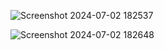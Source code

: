 ![Screenshot 2024-07-02 182537](https://github.com/SnehBhatt-0804/Auth0Project/assets/138973763/a2fed584-af47-4857-b0f7-247403c85ed8)

![Screenshot 2024-07-02 182648](https://github.com/SnehBhatt-0804/Auth0Project/assets/138973763/36ed131b-8903-446b-9078-403f637db6a8)
